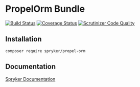 # PropelOrm Bundle
[![Build Status](https://travis-ci.org/spryker/PropelOrm.svg)](https://travis-ci.org/spryker/PropelOrm)
[![Coverage Status](https://coveralls.io/repos/github/spryker/PropelOrm/badge.svg)](https://coveralls.io/github/spryker/PropelOrm)
[![Scrutinizer Code Quality](https://scrutinizer-ci.com/g/spryker/PropelOrm/badges/quality-score.png?b=master)](https://scrutinizer-ci.com/g/spryker/PropelOrm/?branch=master)

## Installation

```
composer require spryker/propel-orm
```

## Documentation

[Spryker Documentation](http://spryker.github.io)
